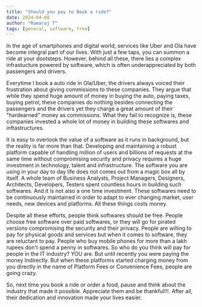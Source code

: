 ```yaml
---
title: "Should you pay to Book a ride?"
date: 2024-04-08
author: "Ramaraj T"
tags: [general, software, free]
---
```


In the age of smartphones and digital world, services like Uber and Ola have become integral part of our lives. With just a few taps, you can summon a ride at your dootsteps. However, behind all these, there lies a complex infrastucture powered by software, which is often underappreciated by both passengers and drivers.
   
   
Everytime I book a auto ride in Ola/Uber, the drivers always voiced their frustration about giving commissions to these companies. They argue that while they spend huge amount of money in buying the auto, paying taxes, buying petrol, these companies do nothing besides connecting the passengers and the drivers yet they charge a great amount of their "hardearned" money as commissions. What they fail to recognize is, these companies invested a whole lot of money in building these softwares and inftastructures.
   
It is easy to overlook the value of a software as it runs in background, but the reality is far more than that. Developing and maintaining a robust platform capable of handling million of users and billions of requests at the same time without compromising security and privacy requires a huge investment in technology, talent and infrastructure. The software you are using in your day to day life does not comes out from a magic box all by itself. A whole team of Business Analysts, Project Managers, Designers, Architects, Developers, Testers spent countless hours in building such softwares. And it is not also a one time investment. These softwares need to be continuously maintained in order to adapt to ever changing market, user needs, new devices and platforms. All these things costs money. 
   
Despite all these efforts, people think softwares should be free. People choose free software over paid softwares, or they will go for pirated versions compromising the security and their privacy. People are willing to pay for physical goods and services but when it comes to software, they are reluctant to pay. People who buy mobile phones for more than a lakh rupees don't spend a penny in softwares. So who do you think will pay for people in the IT industry? YOU are. But until recently you were paying the money Indirectly. But when these platforms started charging money from you directly in the name of Platform Fees or Convenience Fees, people are going crazy.
   
So, next time you book a ride or order a food, pause and think about the industry that made it possible. Appreciate them and be thankful!!!. After all, their dedication and innovation made your lives easier.
